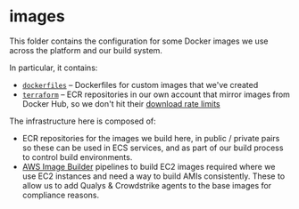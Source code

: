# images

This folder contains the configuration for some Docker images we use across the platform and our build system.

In particular, it contains:

*   [`dockerfiles`](./dockerfiles) – Dockerfiles for custom images that we've created
*   [`terraform`](./terraform) – ECR repositories in our own account that mirror images from Docker Hub, so we don't hit their [download rate limits][rate limits]

The infrastructure here is composed of:

- ECR repositories for the images we build here, in public / private pairs so these can be used in ECS services, and as part of our build process to control build environments.
- [AWS Image Builder](https://docs.aws.amazon.com/imagebuilder/latest/userguide/what-is-image-builder.html) pipelines to build EC2 images required where we use EC2 instances and need a way to build AMIs consistently. These to allow us to add Qualys & Crowdstrike agents to the base images for compliance reasons.

[rate limits]: https://docs.docker.com/docker-hub/download-rate-limit/
